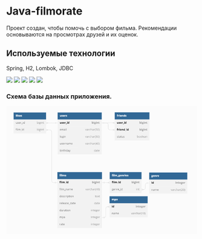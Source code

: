 # Java-filmorate
Проект создан, чтобы помочь с выбором фильма. Рекомендации основываются на просмотрах друзей и их оценок.  

## Используемые технологии
Spring, H2, Lombok, JDBC  

<p>
  <img src="https://img.shields.io/badge/Java-red" />
  <img src="https://img.shields.io/badge/Spring%20boot-light green" />
  <img src="https://img.shields.io/badge/Lombok-orange" />
  <img src="https://img.shields.io/badge/JDBC-grey" />
  <img src="https://img.shields.io/badge/H2-blue" />
</p>

### Схема базы данных приложения.
![Screenshot of the diagram of database.](/src/main/resources/images/diagram.png/)  
